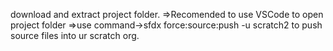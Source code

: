 <!--
  @Component Name     : lightning-dataTable.html
  @Description        : Lightning data table in Lwc to fetch data based upon searched result and do sorting of column
  @Author             : Ankush Sharma
  @Last Modified By   : Ankush Sharma
  @Last Modified On   : 30/07/2019
  @Modification Log   : 
  @Ver 				  : 1.0
-->
download and extract project folder.
=>Recomended to use VSCode to open project folder
=>use command->sfdx force:source:push -u scratch2 to push source files into ur scratch org.
